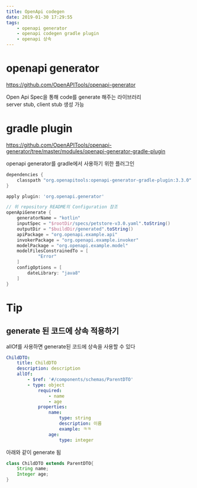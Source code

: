 ```yaml
---
title: OpenApi codegen
date: 2019-01-30 17:29:55
tags:
    - openapi generator
    - openapi codegen gradle plugin
    - openapi 상속
---
```


# openapi generator
<https://github.com/OpenAPITools/openapi-generator>  

Open Api Spec을 통해 code를 generate 해주는 라이브러리  
server stub, client stub 생성 가능  

# gradle plugin  
<https://github.com/OpenAPITools/openapi-generator/tree/master/modules/openapi-generator-gradle-plugin>  

openapi generator를 gradle에서 사용하기 위한 플러그인  

```groovy
dependencies {
    classpath "org.openapitools:openapi-generator-gradle-plugin:3.3.0"
}
```

```groovy
apply plugin: 'org.openapi.generator'

// 위 repository README의 Configuration 참조  
openApiGenerate {
    generatorName = "kotlin"
    inputSpec = "$rootDir/specs/petstore-v3.0.yaml".toString()
    outputDir = "$buildDir/generated".toString()
    apiPackage = "org.openapi.example.api"
    invokerPackage = "org.openapi.example.invoker"
    modelPackage = "org.openapi.example.model"
    modelFilesConstrainedTo = [
            "Error"
    ]
    configOptions = [
        dateLibrary: "java8"
    ]
}
```

# Tip  
## generate 된 코드에 상속 적용하기  
allOf를 사용하면 generate된 코드에 상속을 사용할 수 있다  

```yml
ChildDTO:
    title: ChildDTO
    description: description
    allOf:
        - $ref: '#/components/schemas/ParentDTO'
        - type: object
            required:
                - name
                - age
            properties:
                name:
                    type: string
                    description: 이름
                    example: ㅋㅋ
                age:
                    type: integer
```

아래와 같이 generate 됨  

```java
class ChildDTO extends ParentDTO{
    String name;
    Integer age;
}
```

<!-- more -->